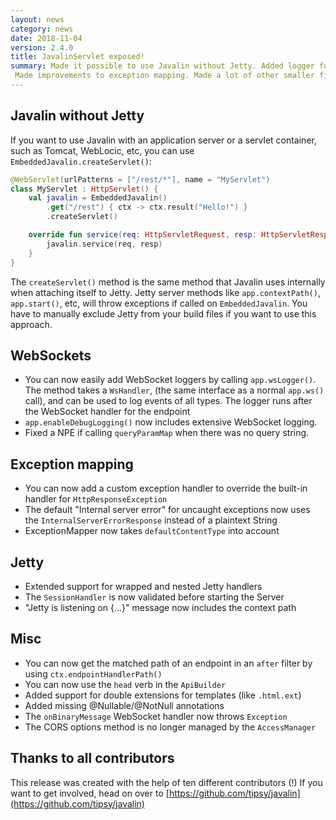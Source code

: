 ```yaml
---
layout: news
category: news
date: 2018-11-04
version: 2.4.0
title: JavalinServlet exposed!
summary: Made it possible to use Javalin without Jetty. Added logger for WebSockets.
 Made improvements to exception mapping. Made a lot of other smaller fixes.
---
```


## Javalin without Jetty
If you want to use Javalin with an application server or a servlet container, such as Tomcat, WebLocic, etc,
you can use `EmbeddedJavalin.createServlet()`:

```kotlin
@WebServlet(urlPatterns = ["/rest/*"], name = "MyServlet")
class MyServlet : HttpServlet() {
    val javalin = EmbeddedJavalin()
        .get("/rest") { ctx -> ctx.result("Hello!") }
        .createServlet()

    override fun service(req: HttpServletRequest, resp: HttpServletResponse) {
        javalin.service(req, resp)
    }
}
```

The `createServlet()` method is the same method that Javalin uses internally when attaching itself to Jetty.
Jetty server methods like `app.contextPath()`, `app.start()`, etc, will throw exceptions if called on `EmbeddedJavalin`.
You have to manually exclude Jetty from your build files if you want to use this approach.

## WebSockets
- You can now easily add WebSocket loggers by calling `app.wsLogger()`. The method takes a `WsHandler`,
(the same interface as a normal `app.ws()` call), and can be used to log events of all types.
  The logger runs after the WebSocket handler for the endpoint
- `app.enableDebugLogging()` now includes extensive WebSocket logging.
- Fixed a NPE if calling `queryParamMap` when there was no query string.

## Exception mapping
- You can now add a custom exception handler to override the built-in handler for `HttpResponseException`
- The default "Internal server error" for uncaught exceptions now uses the `InternalServerErrorResponse` instead of a plaintext String
- ExceptionMapper now takes `defaultContentType` into account

## Jetty
- Extended support for wrapped and nested Jetty handlers
- The `SessionHandler` is now validated before starting the Server
- "Jetty is listening on {...}" message now includes the context path

## Misc
- You can now get the matched path of an endpoint in an `after` filter by using `ctx.endpointHandlerPath()`
- You can now use the `head` verb in the `ApiBuilder`
- Added support for double extensions for templates (like `.html.ext`)
- Added missing @Nullable/@NotNull annotations
- The `onBinaryMessage` WebSocket handler now throws `Exception`
- The CORS options method is no longer managed by the `AccessManager`

## Thanks to all contributors
This release was created with the help of ten different contributors (!)
If you want to get involved, head on over to [https://github.com/tipsy/javalin](https://github.com/tipsy/javalin)
